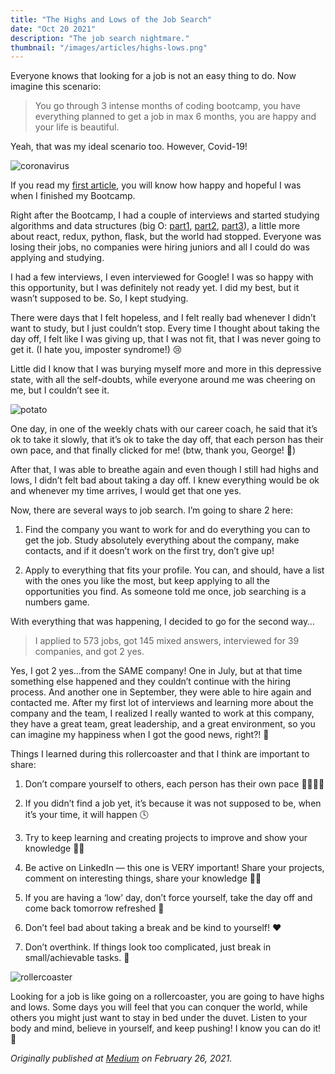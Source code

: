 ```yaml
---
title: "The Highs and Lows of the Job Search"
date: "Oct 20 2021"
description: "The job search nightmare."
thumbnail: "/images/articles/highs-lows.png"
---
```


Everyone knows that looking for a job is not an easy thing to do. Now imagine this scenario:

> You go through 3 intense months of coding bootcamp, you have everything planned to get a job in max 6 months, you are happy and your life is beautiful.

Yeah, that was my ideal scenario too. However, Covid-19!

![coronavirus](https://media.giphy.com/media/ihTDYfbBNYq0LWwdKy/giphy.gif)

If you read my [first article](59-days), you will know how happy and hopeful I was when I finished my Bootcamp.

Right after the Bootcamp, I had a couple of interviews and started studying algorithms and data structures (big O: [part1](https://medium.com/analytics-vidhya/oh-big-o-part-1-490f4c52afe), [part2](https://medium.com/analytics-vidhya/oh-big-o-part-2-3017fb7c8041), [part3](https://medium.com/analytics-vidhya/oh-big-o-part-3-5e3ccee2097)), a little more about react, redux, python, flask, but the world had stopped. Everyone was losing their jobs, no companies were hiring juniors and all I could do was applying and studying.

I had a few interviews, I even interviewed for Google! I was so happy with this opportunity, but I was definitely not ready yet. I did my best, but it wasn’t supposed to be. So, I kept studying.

There were days that I felt hopeless, and I felt really bad whenever I didn’t want to study, but I just couldn’t stop. Every time I thought about taking the day off, I felt like I was giving up, that I was not fit, that I was never going to get it. (I hate you, imposter syndrome!) 😢

Little did I know that I was burying myself more and more in this depressive state, with all the self-doubts, while everyone around me was cheering on me, but I couldn’t see it.

![potato](https://media.giphy.com/media/xUA7aQiJvLgOq2NLa0/giphy.gif)

One day, in one of the weekly chats with our career coach, he said that it’s ok to take it slowly, that it’s ok to take the day off, that each person has their own pace, and that finally clicked for me! (btw, thank you, George! 🙏)

After that, I was able to breathe again and even though I still had highs and lows, I didn’t felt bad about taking a day off. I knew everything would be ok and whenever my time arrives, I would get that one yes.

Now, there are several ways to job search. I’m going to share 2 here:

1. Find the company you want to work for and do everything you can to get the job. Study absolutely everything about the company, make contacts, and if it doesn’t work on the first try, don’t give up!

2. Apply to everything that fits your profile. You can, and should, have a list with the ones you like the most, but keep applying to all the opportunities you find. As someone told me once, job searching is a numbers game.

With everything that was happening, I decided to go for the second way…

> I applied to 573 jobs, got 145 mixed answers, interviewed for 39 companies, and got 2 yes.

Yes, I got 2 yes…from the SAME company! One in July, but at that time something else happened and they couldn’t continue with the hiring process. And another one in September, they were able to hire again and contacted me. After my first lot of interviews and learning more about the company and the team, I realized I really wanted to work at this company, they have a great team, great leadership, and a great environment, so you can imagine my happiness when I got the good news, right?! 🤩

Things I learned during this rollercoaster and that I think are important to share:

1. Don’t compare yourself to others, each person has their own pace 🚶‍♀️🏃‍♀️

2. If you didn’t find a job yet, it’s because it was not supposed to be, when it’s your time, it will happen 🕓

3. Try to keep learning and creating projects to improve and show your knowledge 👩‍💻

4. Be active on LinkedIn — this one is VERY important! Share your projects, comment on interesting things, share your knowledge 👩‍🏫

5. If you are having a ‘low’ day, don’t force yourself, take the day off and come back tomorrow refreshed 🧘

6. Don’t feel bad about taking a break and be kind to yourself! ❤️

7. Don’t overthink. If things look too complicated, just break in small/achievable tasks. 🤹

![rollercoaster](https://media.giphy.com/media/3WGj7sNEnOgvu/giphy-downsized-large.gif)

Looking for a job is like going on a rollercoaster, you are going to have highs and lows. Some days you will feel that you can conquer the world, while others you might just want to stay in bed under the duvet. Listen to your body and mind, believe in yourself, and keep pushing! I know you can do it! 💪

_Originally published at [Medium](https://suzynakayama.medium.com/the-highs-and-lows-of-the-job-search-fa13d6a89990) on February 26, 2021._
